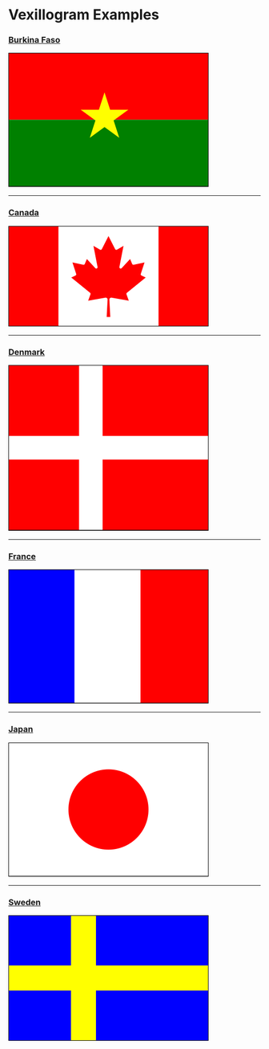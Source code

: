 # Vexillogram Examples

### [Burkina Faso](burkina_faso.rb)

[![Rendered Flag of Burkina Faso](burkina_faso.svg)](burkina_faso.rb)

-----
### [Canada](canada.rb)

[![Rendered Flag of Canada](canada.svg)](canada.rb)

-----
### [Denmark](denmark.rb)

[![Rendered Flag of Denmark](denmark.svg)](denmark.rb)

-----
### [France](france.rb)

[![Rendered Flag of France](france.svg)](france.rb)

-----
### [Japan](japan.rb)

[![Rendered Flag of Japan](japan.svg)](japan.rb)

-----
### [Sweden](sweden.rb)

[![Rendered Flag of Sweden](sweden.svg)](sweden.rb)

